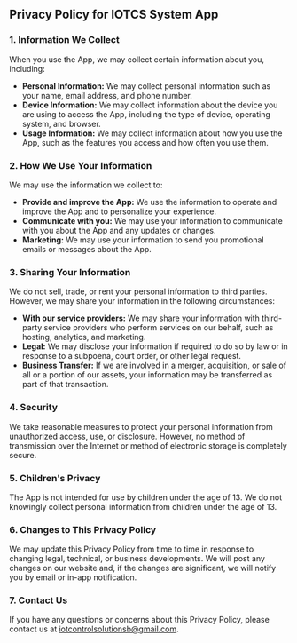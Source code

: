 Privacy Policy for IOTCS System App
----------------

### 1. Information We Collect

When you use the App, we may collect certain information about you, including:

- **Personal Information:** We may collect personal information such as your name, email address, and phone number.
- **Device Information:** We may collect information about the device you are using to access the App, including the type of device, operating system, and browser.
- **Usage Information:** We may collect information about how you use the App, such as the features you access and how often you use them.

### 2. How We Use Your Information

We may use the information we collect to:

- **Provide and improve the App:** We use the information to operate and improve the App and to personalize your experience.
- **Communicate with you:** We may use your information to communicate with you about the App and any updates or changes.
- **Marketing:** We may use your information to send you promotional emails or messages about the App.

### 3. Sharing Your Information

We do not sell, trade, or rent your personal information to third parties. However, we may share your information in the following circumstances:

- **With our service providers:** We may share your information with third-party service providers who perform services on our behalf, such as hosting, analytics, and marketing.
- **Legal:** We may disclose your information if required to do so by law or in response to a subpoena, court order, or other legal request.
- **Business Transfer:** If we are involved in a merger, acquisition, or sale of all or a portion of our assets, your information may be transferred as part of that transaction.

### 4. Security

We take reasonable measures to protect your personal information from unauthorized access, use, or disclosure. However, no method of transmission over the Internet or method of electronic storage is completely secure.

### 5. Children's Privacy

The App is not intended for use by children under the age of 13. We do not knowingly collect personal information from children under the age of 13.

### 6. Changes to This Privacy Policy

We may update this Privacy Policy from time to time in response to changing legal, technical, or business developments. We will post any changes on our website and, if the changes are significant, we will notify you by email or in-app notification.

### 7. Contact Us

If you have any questions or concerns about this Privacy Policy, please contact us at iotcontrolsolutionsb@gmail.com.
